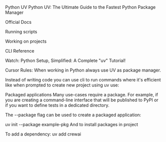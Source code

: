 Python UV
Python UV: The Ultimate Guide to the Fastest Python Package Manager

Official Docs

Running scripts

Working on projects

CLI Reference

Watch: Python Setup, Simplified: A Complete "uv" Tutorial!

Cursor Rules:
When working in Python always use UV as package manager.

Instead of writing code you can use cli to run commands where it's efficient like when prompted to create new project using uv use:

Packaged applications Many use-cases require a package. For example, if you are creating a command-line interface that will be published to PyPI or if you want to define tests in a dedicated directory.

The --package flag can be used to create a packaged application:

uv init --package example-pkg And to install packages in project

To add a dependency: uv add crewai
